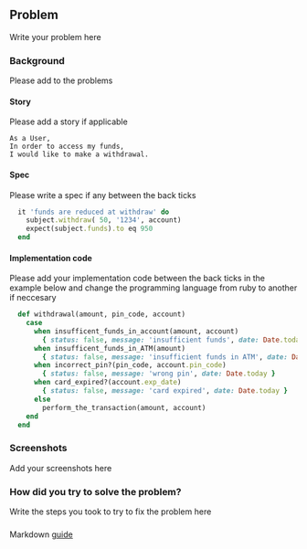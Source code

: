 
## Problem
Write your problem here

### Background
Please add to the problems

#### Story
Please add a story if applicable

```
As a User,
In order to access my funds,
I would like to make a withdrawal.
```

#### Spec
Please write a spec if any between the back ticks

```ruby
  it 'funds are reduced at withdraw' do
    subject.withdraw( 50, '1234', account)
    expect(subject.funds).to eq 950
  end
```
#### Implementation code
Please add your implementation code between the back ticks in the example below 
and change the programming language from ruby to another if neccesary

```ruby
  def withdrawal(amount, pin_code, account)
    case
      when insufficent_funds_in_account(amount, account)
        { status: false, message: 'insufficient funds', date: Date.today }
      when insufficent_funds_in_ATM(amount)
        { status: false, message: 'insufficient funds in ATM', date: Date.today }
      when incorrect_pin?(pin_code, account.pin_code)
        { status: false, message: 'wrong pin', date: Date.today }
      when card_expired?(account.exp_date)
        { status: false, message: 'card expired', date: Date.today }
      else
        perform_the_transaction(amount, account)
    end
  end
```

### Screenshots
Add your screenshots here

### How did you try to solve the problem?
Write the steps you took to try to fix the problem here


###
Markdown [guide](https://guides.github.com/features/mastering-markdown/)
